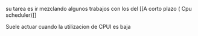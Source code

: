 su tarea es ir mezclando algunos trabajos con los del [[A corto plazo ( Cpu scheduler)]] 

Suele actuar cuando la utilizacion de CPUI es baja 
